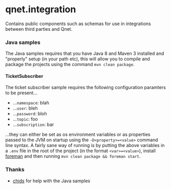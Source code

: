 qnet.integration
================

Contains public components such as schemas for use in integrations between third parties and Qnet.


### Java samples

The Java samples requires that you have Java 8 and Maven 3 installed and "properly" setup (in your path etc), this will allow you to compile and package the projects using the command `mvn clean package`.

#### TicketSubscriber

The ticket subscriber sample requires the following configuration paramters to be present...

* ...`namespace`: blah
* ...`user`: bleh
* ...`password`: bloh
* ...`topic`: foo
* ...`subscription`: bar

...they can either be set as os environment variables or as properties passed to the JVM on startup using the `-D<property>=<value>` command line syntax. A fairly sane way of running is by putting the above variables in a `.env` file in the root of the project (in the format `<var>=<value>`), install [foreman](https://github.com/ddollar/foreman#foreman) and then running `mvn clean package && foreman start`.

### Thanks
* [chids](https://github.com/chids) for help with the Java samples
